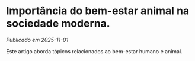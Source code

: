 # Importância do bem-estar animal na sociedade moderna.

*Publicado em 2025-11-01*

Este artigo aborda tópicos relacionados ao bem-estar humano e animal.
